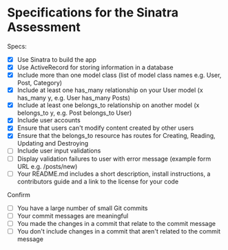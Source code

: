 # Specifications for the Sinatra Assessment

Specs:
- [x] Use Sinatra to build the app
- [X] Use ActiveRecord for storing information in a database
- [X] Include more than one model class (list of model class names e.g. User, Post, Category)
- [X] Include at least one has_many relationship on your User model (x has_many y, e.g. User has_many Posts)
- [X] Include at least one belongs_to relationship on another model (x belongs_to y, e.g. Post belongs_to User)
- [X] Include user accounts
- [X] Ensure that users can't modify content created by other users
- [X] Ensure that the belongs_to resource has routes for Creating, Reading, Updating and Destroying
- [ ] Include user input validations
- [ ] Display validation failures to user with error message (example form URL e.g. /posts/new)
- [ ] Your README.md includes a short description, install instructions, a contributors guide and a link to the license for your code

Confirm
- [ ] You have a large number of small Git commits
- [ ] Your commit messages are meaningful
- [ ] You made the changes in a commit that relate to the commit message
- [ ] You don't include changes in a commit that aren't related to the commit message
